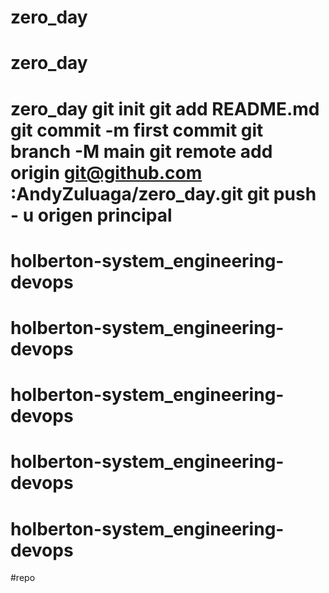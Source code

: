 # zero_day
# zero_day
# zero_day git init git add README.md git commit -m first commit git branch -M main git remote add origin git@github.com :AndyZuluaga/zero_day.git git push - u origen principal
# holberton-system_engineering-devops
# holberton-system_engineering-devops
# holberton-system_engineering-devops
# holberton-system_engineering-devops
# holberton-system_engineering-devops
#repo
